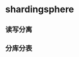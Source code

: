 

# shardingsphere

## 读写分离  



## 分库分表  



<!-- 

Shardingsphere5.1.1 整合druid动态数据源
https://blog.csdn.net/qq_45217345/article/details/124997414

SpringBoot+Mybatis+ShardingSphere整合，简单实现读写分离
https://blog.csdn.net/qq_39946015/article/details/120550295
https://blog.csdn.net/weixin_39702187/article/details/109471659
https://blog.csdn.net/weixin_38003389/article/details/90750083?spm=1001.2101.3001.6661.1&utm_medium=distribute.pc_relevant_t0.none-task-blog-2%7Edefault%7ECTRLIST%7Edefault-1-90750083-blog-124229432.pc_relevant_aa&depth_1-utm_source=distribute.pc_relevant_t0.none-task-blog-2%7Edefault%7ECTRLIST%7Edefault-1-90750083-blog-124229432.pc_relevant_aa&utm_relevant_index=1
https://blog.51cto.com/u_15082395/2645365
https://cloud.tencent.com/developer/article/1343089
https://blog.csdn.net/xiaoxiaoxiao_Ming/article/details/121267052
https://blog.csdn.net/qq_28014809/article/details/115701675
-->


